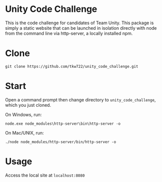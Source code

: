 # Unity Code Challenge

This is the code challenge for candidates of Team Unity. This package is simply a static website that can be launched in isolation directly with node from the command line via http-server, a locally installed npm.

# Clone

`git clone https://github.com/tkw722/unity_code_challenge.git`

# Start

Open a command prompt then change directory to `unity_code_challenge`, which you just cloned.

On Windows, run:
```
node.exe node_modules\http-server\bin\http-server -o
```

On Mac/UNIX, run:
```
./node node_modules/http-server/bin/http-server -o
```

# Usage

Access the local site at `localhost:8080`
